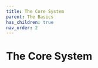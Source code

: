 ```yaml
---
title: The Core System
parent: The Basics
has_children: true
nav_order: 2
---
```


# The Core System
